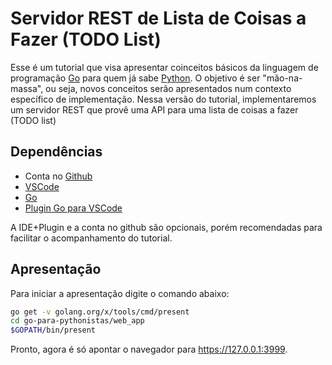 # Servidor REST de Lista de Coisas a Fazer (TODO List)

Esse é um tutorial que visa apresentar coinceitos básicos da linguagem de programação [Go](https://golang.org/) para quem já sabe [Python](https://www.python.org/). O objetivo é ser "mão-na-massa", ou seja, novos conceitos serão apresentados num contexto específico de implementação. Nessa versão do tutorial, implementaremos um servidor REST que provê uma API para uma lista de coisas a fazer (TODO list)

## Dependências

- Conta no [Github](github.com)
- [VSCode](https://code.visualstudio.com/)
- [Go](http://www.golangbr.org/doc/instalacao)
- [Plugin Go para VSCode](https://marketplace.visualstudio.com/items?itemName=ms-vscode.Go)

A IDE+Plugin e a conta no github são opcionais, porém recomendadas para facilitar o acompanhamento do tutorial.

## Apresentação

Para iniciar a apresentação digite o comando abaixo:

```sh
go get -v golang.org/x/tools/cmd/present
cd go-para-pythonistas/web_app
$GOPATH/bin/present
```

Pronto, agora é só apontar o navegador para https://127.0.0.1:3999.